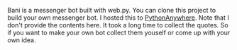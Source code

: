 Bani is a messenger bot built with web.py. You can clone this project to build your own messenger bot. I hosted this to [PythonAnywhere](https://www.pythonanywhere.com). Note that I don't provide the contents here. It took a long time to collect the quotes. So if you want to make your own bot collect them youself or come up with your own idea.
